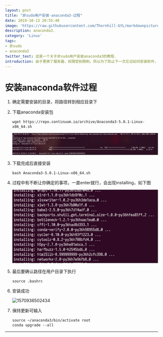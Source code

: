```yaml
---
layout: post
title: "非sudo用户安装-anaconda3-过程"
date: 2019-10-13 20:55:40
image: 'https://raw.githubusercontent.com/Thornhill-GYL/markdownpicture/master/SPORT.jpg'
description: anaconda3.
category: 'Linux'
tags:
- 非sudo
- anaconda3
twitter_text: 这是一个关于非sudo用户安装anaconda3的教程.
introduction: 由于更换了服务器，权限受到限制，所以为了防止下一次忘记如何安装软件，在此做个记录.
---
```


# 安装anaconda软件过程

1. 确定需要安装的目录，将路径转到相应目录下

2. 下载anaconda安装包

   ```shell
   wget https://repo.continuum.io/archive/Anaconda3-5.0.1-Linux-x86_64.sh
   ```

   ![](https://raw.githubusercontent.com/Thornhill-GYL/markdownpicture/master/%E5%AE%89%E8%A3%85%E5%8C%85%E4%B8%8B%E8%BD%BD%E5%AE%8C%E6%88%90.png)

3. 下载完成后直接安装

   ```shell
   bash Anaconda3-5.0.1-Linux-x86_64.sh
   ```

4. 过程中有不断让你确定的事项，一直enter就行，会出现installing，如下图

   ![](https://raw.githubusercontent.com/Thornhill-GYL/markdownpicture/master/%E5%AE%89%E8%A3%85%E8%BF%87%E7%A8%8B.png)

5. 最后要确认路径在用户目录下执行

   ```shell
   source .bashrc
   ```

6. 安装成功

   ![1570936502434](C:\Users\lenovo\AppData\Roaming\Typora\typora-user-images\1570936502434.png)

7. 保持更新可输入

   ```shell
   source ~/anaconda3/bin/activate root
   conda upgrade --all
   ```





-----












